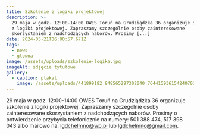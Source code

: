 ```yaml
---
title: Szkolenie z logiki projektowej
description: >-
  29 maja w godz. 12:00-14:00 OWES Toruń na Grudziądzka 36 organizuje szkolenie
  z logiki projektowej. Zapraszamy szczególnie osoby zainteresowane
  skorzystaniem z nadchodzących naborów. Prosimy [...]
date: 2024-05-21T06:00:57.671Z
tags:
  - news
  - glowna
image: /assets/uploads/szkolenie-logika.jpg
imageAlt: zdjęcie tytułowe
gallery:
  - caption: plakat
    image: /assets/uploads/441899182_848565297302040_7644159361542407020_n.jpg
---
```

29 maja w godz. 12:00-14:00 OWES Toruń na Grudziądzka 36 organizuje szkolenie z logiki projektowej. Zapraszamy szczególnie osoby zainteresowane skorzystaniem z nadchodzących naborów. Prosimy o potwierdzenie przybycia telefonicznie na numery: 501 388 474, 517 398 043 albo mailowo na: lgdchelmno@wp.pl lub lgdchelmno@gmail.com.
